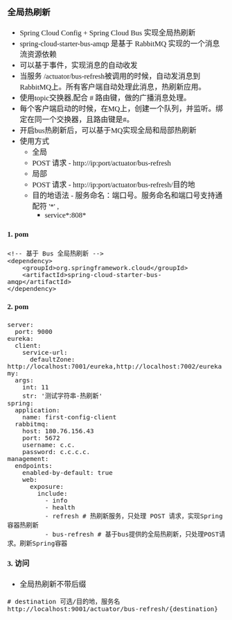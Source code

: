 <span  style="font-family: Simsun,serif; font-size: 17px; ">

### 全局热刷新

- Spring Cloud Config + Spring Cloud Bus 实现全局热刷新
- spring-cloud-starter-bus-amqp 是基于 RabbitMQ 实现的一个消息流资源依赖
- 可以基于事件，实现消息的自动收发
- 当服务 /actuator/bus-refresh被调用的时候，自动发消息到RabbitMQ上。所有客户端自动处理此消息，热刷新应用。
- 使用topic交换器,配合 # 路由键，做的广播消息处理。
- 每个客户端启动的时候，在MQ上，创建一个队列，并监听。绑定在同一个交换器，且路由键是#。
- 开启bus热刷新后，可以基于MQ实现全局和局部热刷新
- 使用方式
    - 全局
    - POST 请求 - http://ip:port/actuator/bus-refresh
    - 局部
    - POST 请求 - http://ip:port/actuator/bus-refresh/目的地
    - 目的地语法 - 服务命名：端口号。服务命名和端口号支持通配符 '*' ,
        - service*:808*

#### 1. pom

~~~
<!-- 基于 Bus 全局热刷新 -->
<dependency>
    <groupId>org.springframework.cloud</groupId>
    <artifactId>spring-cloud-starter-bus-amqp</artifactId>
</dependency>
~~~

#### 2. pom

~~~
server:
  port: 9000
eureka:
  client:
    service-url:
      defaultZone: http://localhost:7001/eureka,http://localhost:7002/eureka
my:
  args:
    int: 11
    str: '测试字符串-热刷新'
spring:
  application:
    name: first-config-client
  rabbitmq:
    host: 180.76.156.43
    port: 5672
    username: c.c.
    password: c.c.c.c.
management:
  endpoints:
    enabled-by-default: true
    web:
      exposure:
        include:
          - info
          - health
          - refresh # 热刷新服务，只处理 POST 请求，实现Spring容器热刷新
          - bus-refresh # 基于bus提供的全局热刷新，只处理POST请求。刷新Spring容器
~~~

#### 3. 访问

- 全局热刷新不带后缀

~~~
# destination 可选/目的地，服务名
http://localhost:9001/actuator/bus-refresh/{destination}

~~~

</span>